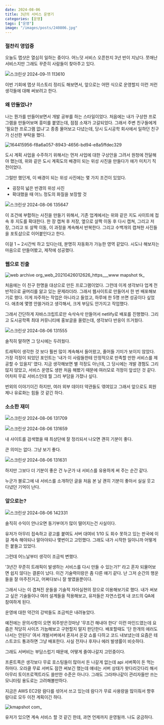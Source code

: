 ```yaml
---
date: 2024-08-06
title: 3년의 서비스 운영기
categories: [운영]
tags: ["운영"]
image: "/images/posts/240806.jpg"
---
```


### 절찬리 영업중

오늘도 맵샷은 열심히 일하는 중이다.
어느덧 서비스 오픈한지 3년 반이 지났다. 
쪼매난 서비스지만 그래도 꾸준히 사람들이 찾아주고 있다. 

![스크린샷 2024-09-11 113610](https://github.com/user-attachments/assets/b89ec0fc-e49b-41c3-870d-638e6338ac7f)


이번 기회에 맵샷 히스토리 정리도 해보면서, 앞으로는 어떤 식으로 운영할지 이런 저런 생각들에 대해 써보려고 한다.

### 왜 만들었나?

나는 뭔가를 만들어보면서 개발 공부를 하는 스타일이었다.
처음에는 내가 구상한 프로그램을 만들어보며 흥미를 붙였는데, 점점 소재가 고갈되었다.
그래서 주변 친구들에게 '필요한 프로그램 없냐'고 종종 물어보고 다녔는데, 당시 도시공학 회사에서 일하던 친구가 신선한 부탁을 했다.

![164415956-f8a6a057-8943-4656-bd94-e8a5ffdec329](https://github.com/user-attachments/assets/efcf6afe-74ea-4316-b04c-467694aa28c0)

도시 계획 사업을 수주하기 위해서는 먼저 사업에 대한 구상안을 그려서 원청에 전달해야 했는데, 위와 같은 도시 계획도의 배경이 되는 위성 사진을 만들다가 애가 미치기 직전이었다. 

그럴만 했던게, 이 배경이 되는 위성 사진에는 몇 가지 조건이 있었다.

- 굉장히 넓은 반경의 위성 사진
- 확대했을 때 어느 정도의 화질을 보장할 것

![스크린샷 2024-08-06 135647](https://github.com/user-attachments/assets/7d950625-5973-481f-a73a-fd90d26b5b5b)

이 조건에 부합하는 사진을 만들기 위해서, 기존 업계에서는 위와 같은 지도 사이트에 접속 후 지도를 확대한다. 한 장 캡쳐 후 저장, 옆으로 살짝 이동 후 다시 캡쳐, 그리고 저장, 그리고 또 살짝 이동, 이 과정을 계속해서 반복한다. 그리고 수백개의 캡쳐한 사진들을 포토샵으로 이어붙인다고 한다.

이걸 1 ~ 2시간씩 하고 있다는데, 분명히 자동화가 가능한 영역 같았다. 시도나 해보자는 마음으로 만들어봤고, 제작에 성공했다.


### 웹으로 진출

![web archive org_web_20210426012626_https___www mapshot tk_](https://github.com/user-attachments/assets/6377b2f5-29cc-4135-bb2e-5f8ddc7c45cf)

처음에는 이 친구 한명을 대상으로 만든 프로그램이었다. 그런데 이게 생각보다 업계 전반적으로 골머리를 앓고 있는 문제라더라. 그래서 웹사이트로 만들어서 한 번 배포해보기로 했다. 이게 자주하는 작업은 아니라고 들었고, 하루에 한 5명 쓰면 성공이다 싶었다. 애초에 몇명 안쓸거라고 생각해서, 크게 부담도 안가지고 작업했다.

그래서 간단하게 자바스크립트로만 슥삭슥삭 만들어서 netlify로 배포를 진행했다.
그리고 도시공학쪽 최대 커뮤니티에 홍보글을 올렸는데, 생각보다 반응이 뜨거웠다.

![스크린샷 2024-08-06 131555](https://github.com/user-attachments/assets/54abc481-e543-4163-8f9e-4f29dab71138)

솔직히 말하면 그 당시에는 두려웠다.

트래픽이 생각한 것 보다 훨씬 많이 계속해서 들어왔고, 줄어들 기미가 보이지 않았다.
가장 걱정이 되었던 포인트는 '내가 이 사람들한테 안정적으로 만족할 만한 서비스를 제공할 수 있을지' 였다. 지금 생각해보면 별 걱정도 아닌데, 그 당시에는 개발 경험도 그리 많지 않았고, 서비스 운영도 생판 처음 해봤기 때문에 여러모로 걱정이 앞섰던 것 같다. 어차피 무료 서비스인데 뭘 그리 부담을 가졌나 싶다.

번외의 이야기이긴 하지만, 여러 외부 데이터 약관들도 엮여있고 그래서 앞으로도 회원제나 유료화는 힘들 것 같긴 하다. 

### 소소한 재미

![스크린샷 2024-08-06 131709](https://github.com/user-attachments/assets/c4bb62e6-a7f3-489c-90b1-5bb3fb73a2dd)

![스크린샷 2024-08-06 131659](https://github.com/user-attachments/assets/926de793-c821-4e93-a83e-6ec8ed3e7c6b)

내 사이트를 검색했을 때 최상단에 잘 정리되서 나오면 괜히 기분이 좋다.

큰 의미는 없다. 그냥 보기 좋다.

![스크린샷 2024-08-06 131631](https://github.com/user-attachments/assets/0193e1a7-6df9-4115-8c37-61223fef56c4)

하지만 그보다 더 기분이 좋은 건 누군가 내 서비스를 유용하게 써 주는 순간 같다.

누군가 블로그에 내 서비스를 소개하던 글을 처음 본 날 괜히 기분이 좋아서 실실 웃고 다녔던 기억이 난다.  

### 앞으로는?

![스크린샷 2024-08-06 142331](https://github.com/user-attachments/assets/140112c7-b78f-4572-84a0-b1336041a3b9)


솔직히 수익이 안나오면 동기부여가 많이 떨어지는건 사실이다.

유저가 아무리 접속하고 광고를 붙여도 서버 대여비 1/10 도 회수 못하고 있는 판국에 이걸 계속 해야되나 말아야되나 몇번이고 고민했다. 그래도 내가 시작한 일이니까 어떻게든 붙들고 있었다.

그런데 어느날부터 생각이 조금씩 변했다.

'3년간 꾸준히 트래픽이 발생하는 서비스를 다시 만들 수 있는가?' 라고 혼자 되물어보면 쉽지 않다는 결론이 났다.
이건 기술력이랑은 좀 다른 얘기 같다. 난 그저 순간의 행운들을 잘 마주친거고, 어쩌다보니 잘 쌓였을뿐이다.

그래서 나는 이 겹쳐진 운들을 기술적 자아실현의 장으로 이용해보기로 했다.
내가 써보고 싶은 기술들이나 여러 설계들을 적용해보고, 유저들은 자연스럽게 내 코드의 QA에 참여하게 된다.


운영에 대한 약간의 강박들도 조금씩은 내려놓았다.

예전에는 문의사항이 오면 외주받은것마냥 '무조건 해내야 한다' 이런 마인드였는데 요즘은 적당히 사이즈 가늠해보고 구현할지 말지 판단한다. 배포할때도 '단 한개의 에러도 나서는 안된다' 여서 개발서버에서 혼자서 온갖 쇼를 다하고 코드 내보냈는데 요즘은 테스트코드 통과하면 그냥 배포한다. 사실 전자나 후자나 에러 발생률이 비슷하다.  

그래도 서버비는 부담스럽기 때문에, 어떻게 줄여나갈지 고민중이다.

프론트쪽은 생각보다 무료 호스팅들이 많아서 돈 나갈게 없는데 api 서버쪽이 돈 먹는 하마다.
오라클 무료 서버도 잠깐 써보긴 했는데 얘네는 서버 상태가 왓다리갓다리 해서 아무리 토이프로젝트라도 쓸만한 수준은 아니다. 그래도 그라파나같이 관리자들만 쓰는 모니터링 용도로는 고려해볼만하다. 

지금은 AWS EC2랑 람다를 섞어서 쓰고 있는데 람다가 무료 사용량을 많이줘서 향후 람다로 모두 이전 계획이긴 하다.

![kmapshot com_](https://github.com/user-attachments/assets/61dc9217-e4dd-49ff-ae68-cc6cd88377fd)

유저가 있으면 계속 서비스 할 것 같긴 한데, 과연 언제까지 운영될까. 나도 궁금하다.
